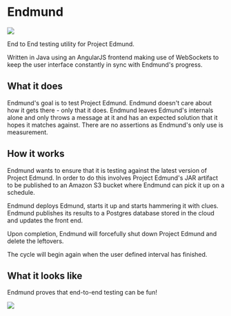 # Endmund

<a href="https://travis-ci.org/wazim/endmund">
<img src="https://travis-ci.org/wazim/endmund.svg?branch=master">
</a>

End to End testing utility for Project Edmund.

Written in Java using an AngularJS frontend making use of WebSockets to keep the user interface constantly in sync with Endmund's progress. 

## What it does
Endmund's goal is to test Project Edmund. Endmund doesn't care about how it gets there - only that it does. Endmund leaves Edmund's internals alone and only throws a message at it and has an expected solution that it hopes it matches against. There are no assertions as Endmund's only use is measurement.

## How it works
Endmund wants to ensure that it is testing against the latest version of Project Edmund. In order to do this involves Project Edmund's JAR artifact to be published to an Amazon S3 bucket where Endmund can pick it up on a schedule. 

Endmund deploys Edmund, starts it up and starts hammering it with clues. Endmund publishes its results to a Postgres database stored in the cloud and updates the front end.

Upon completion, Endmund will forcefully shut down Project Edmund and delete the leftovers. 

The cycle will begin again when the user defined interval has finished.

## What it looks like
Endmund proves that end-to-end testing can be fun!

<img src="https://s3-eu-west-1.amazonaws.com/project-edmund/edmund.png">

